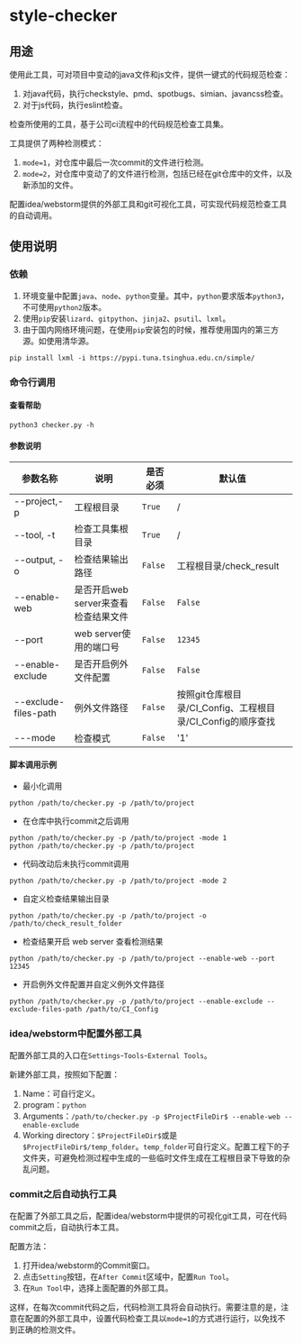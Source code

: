 # style-checker

## 用途

使用此工具，可对项目中变动的java文件和js文件，提供一键式的代码规范检查：
1. 对java代码，执行checkstyle、pmd、spotbugs、simian、javancss检查。
2. 对于js代码，执行eslint检查。

检查所使用的工具，基于公司ci流程中的代码规范检查工具集。

工具提供了两种检测模式：
1. `mode=1`，对仓库中最后一次commit的文件进行检测。
2. `mode=2`，对仓库中变动了的文件进行检测，包括已经在git仓库中的文件，以及新添加的文件。

配置idea/webstorm提供的外部工具和git可视化工具，可实现代码规范检查工具的自动调用。

## 使用说明

### 依赖

1. 环境变量中配置`java`、`node`、`python`变量。其中，`python`要求版本`python3`，不可使用`python2`版本。
2. 使用`pip`安装`lizard`、`gitpython`、`jinja2`、`psutil`、`lxml`。
3. 由于国内网络环境问题，在使用`pip`安装包的时候，推荐使用国内的第三方源。如使用清华源。

```shell
pip install lxml -i https://pypi.tuna.tsinghua.edu.cn/simple/
```

### 命令行调用

#### 查看帮助

```shell
python3 checker.py -h
```

#### 参数说明

| 参数名称                 | 说明                      | 是否必须    | 默认值                                       |
|----------------------|-------------------------|---------|-------------------------------------------|
| --project,-p         | 工程根目录                   | `True`  | /                                         |
| --tool, -t           | 检查工具集根目录                | `True`  | /                                         |
| --output, -o         | 检查结果输出路径                | `False` | 工程根目录/check_result                        |
| --enable-web         | 是否开启web server来查看检查结果文件 | `False` | `False`                                   |
| --port               | web server使用的端口号        | `False` | `12345`                                   |
| --enable-exclude     | 是否开启例外文件配置              | `False` | `False`                                   |
| --exclude-files-path | 例外文件路径                  | `False` | 按照git仓库根目录/CI_Config、工程根目录/CI_Config的顺序查找 |
| ---mode              | 检查模式                    | `False` | '1'                                       |


#### 脚本调用示例

- 最小化调用
```shell
python /path/to/checker.py -p /path/to/project
```

- 在仓库中执行commit之后调用
```shell
python /path/to/checker.py -p /path/to/project -mode 1
python /path/to/checker.py -p /path/to/project
```

- 代码改动后未执行commit调用
```shell
python /path/to/checker.py -p /path/to/project -mode 2
```

- 自定义检查结果输出目录
```shell
python /path/to/checker.py -p /path/to/project -o /path/to/check_result_folder
```

- 检查结果开启 web server 查看检测结果

```shell
python /path/to/checker.py -p /path/to/project --enable-web --port 12345
```

- 开启例外文件配置并自定义例外文件路径
```shell
python /path/to/checker.py -p /path/to/project --enable-exclude --exclude-files-path /path/to/CI_Config

```
### idea/webstorm中配置外部工具

配置外部工具的入口在`Settings`-`Tools`-`External Tools`。

新建外部工具，按照如下配置：

1. Name：可自行定义。
2. program：`python`
3. Arguments：`/path/to/checker.py -p $ProjectFileDir$ --enable-web --enable-exclude`
4. Working directory：`$ProjectFileDir$`或是`$ProjectFileDir$/temp_folder`。`temp_folder`可自行定义。配置工程下的子文件夹，可避免检测过程中生成的一些临时文件生成在工程根目录下导致的杂乱问题。

### commit之后自动执行工具

在配置了外部工具之后，配置idea/webstorm中提供的可视化git工具，可在代码commit之后，自动执行本工具。

配置方法：
1. 打开idea/webstorm的Commit窗口。
2. 点击`Setting`按钮，在`After Commit`区域中，配置`Run Tool`。
3. 在`Run Tool`中，选择上面配置的外部工具。

这样，在每次commit代码之后，代码检测工具将会自动执行。需要注意的是，注意在配置的外部工具中，设置代码检查工具以`mode=1`的方式进行运行，以免找不到正确的检测文件。
